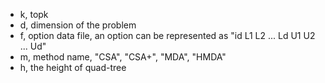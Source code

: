 - k, topk
- d, dimension of the problem
- f, option data file, an option can be represented as "id L1 L2 ... Ld U1 U2 ... Ud"
- m, method name, "CSA", "CSA+", "MDA", "HMDA"
- h, the height of quad-tree